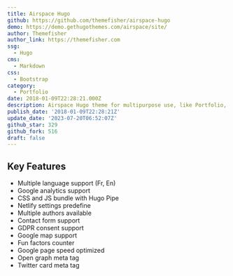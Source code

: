 ```yaml
---
title: Airspace Hugo
github: https://github.com/themefisher/airspace-hugo
demo: https://demo.gethugothemes.com/airspace/site/
author: Themefisher
author_link: https://themefisher.com
ssg:
  - Hugo
cms:
  - Markdown
css:
  - Bootstrap
category:
  - Portfolio
date: 2018-01-09T22:28:21.000Z
description: Airspace Hugo theme for multipurpose use, like Portfolio, Blog, Business.
publish_date: '2018-01-09T22:28:21Z'
update_date: '2023-07-20T06:52:07Z'
github_star: 329
github_fork: 516
draft: false
---
```


## Key Features

- Multiple language support (Fr, En)
- Google analytics support
- CSS and JS bundle with Hugo Pipe
- Netlify settings predefine
- Multiple authors available
- Contact form support
- GDPR consent support
- Google map support
- Fun factors counter
- Google page speed optimized
- Open graph meta tag
- Twitter card meta tag
